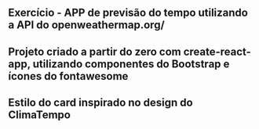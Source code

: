 ## Exercício - APP de previsão do tempo utilizando a API do openweathermap.org/
## Projeto criado a partir do zero com create-react-app, utilizando componentes do Bootstrap e ícones do fontawesome
## Estilo do card inspirado no design do ClimaTempo
